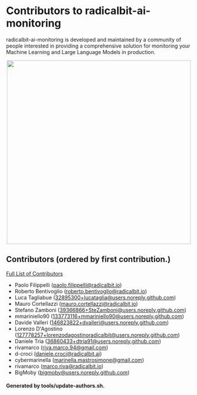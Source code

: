<!--
Copyright (c) radicalbit-ai-monitoring contributors.
Licensed under https://github.com/radicalbit/radicalbit-ai-monitoring/blob/main/LICENSE
-->

Contributors to radicalbit-ai-monitoring
============================
radicalbit-ai-monitoring is developed and maintained by a community of people interested in providing a comprehensive solution for monitoring your Machine Learning and Large Language Models in production.


<p align="center">
<img src="https://contributors-img.web.app/image?repo=radicalbit/radicalbit-ai-monitoring" width="500"/>
</p>


Contributors (ordered by first contribution.)
-------------------------------------
[Full List of Contributors](https://github.com/radicalbit/radicalbit-ai-monitoring/graphs/contributors)

- Paolo Filippelli (<paolo.filippelli@radicalbit.io>)
- Roberto Bentivoglio (<roberto.bentivoglio@radicalbit.io>)
- Luca Tagliabue (<32895300+lucataglia@users.noreply.github.com>)
- Mauro Cortellazzi (<mauro.cortellazzi@radicalbit.io>)
- Stefano Zamboni (<39366866+SteZamboni@users.noreply.github.com>)
- mmariniello90 (<133773116+mmariniello90@users.noreply.github.com>)
- Davide Valleri (<146823822+dvalleri@users.noreply.github.com>)
- Lorenzo D'Agostino (<127778257+lorenzodagostinoradicalbit@users.noreply.github.com>)
- Daniele Tria (<36860433+dtria91@users.noreply.github.com>)
- rivamarco (<riva.marco.94@gmail.com>)
- d-croci (<daniele.croci@radicalbit.ai>)
- cybermarinella (<marinella.mastrosimone@gmail.com>)
- rivamarco (<marco.riva@radicalbit.io>)
- BigMoby (<bigmoby@users.noreply.github.com>)

 #### Generated by tools/update-authors.sh.
